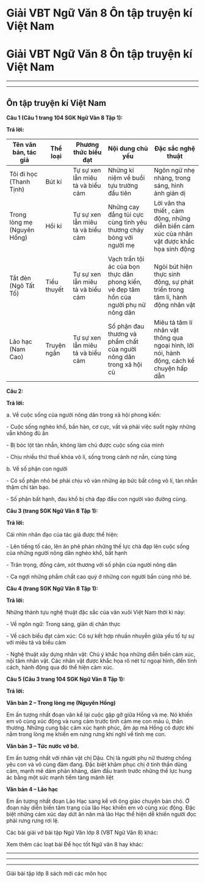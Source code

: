 # Giải VBT Ngữ Văn 8 Ôn tập truyện kí Việt Nam

# Giải VBT Ngữ Văn 8 Ôn tập truyện kí Việt Nam

* * *

* * *

## Ôn tập truyện kí Việt Nam

**Câu 1 (Câu 1 trang 104 SGK Ngữ Văn 8 Tập 1):**

**Trả lời:**

Tên văn bản, tác giả | Thể loại | Phương thức biểu đạt | Nội dung chủ yếu|  Đặc sắc nghệ thuật   
---|---|---|---|---  
Tôi đi học (Thanh Tịnh) | Bút kí | Tự sự xen lẫn miêu tả và biểu cảm | Những kỉ niệm về buổi tựu trường đầu tiên | Ngôn ngữ nhẹ nhàng, trong sáng, hình ảnh giản dị   
Trong lòng mẹ (Nguyên Hồng) | Hồi kí | Tự sự xen lẫn miêu tả và biểu cảm | Những cay đắng tủi cực cùng tình yêu thương cháy bỏng với người mẹ | Lời văn tha thiết , cảm động, những diễn biến cảm xúc của nhân vật được khắc họa sinh động   
Tắt đèn (Ngô Tất Tố) | Tiểu thuyết | Tự sự xen lẫn miêu tả và biểu cảm | Vạch trần tội ác của bọn thực dân phong kiến, vẻ đẹp tâm hồn của người phụ nữ nông dân | Ngòi bút hiện thực sinh động, sự phát triển trong tâm li, hành động nhân vật   
Lão hạc (Nam Cao) | Truyện ngắn | Tự sự xen lẫn miêu tả và biểu cảm | Số phận đau thương và phẩm chất của người nông dân trong xã hội cũ | Miêu tả tâm lí nhân vật thông qua ngoại hình, lời nói, hành động, cách kể chuyện hấp dẫn   
  
**Câu 2:**

**Trả lời:**

a. Về cuộc sống của người nông dân trong xã hội phong kiến: 

\- Cuộc sống nghèo khổ, bần hàn, cơ cực, vất vả phải việc suốt ngày những vẫn không đủ ăn 

\- Bị bóc lột tàn nhẫn, không làm chủ được cuộc sống của mình 

\- Chịu nhiều thứ thuế khóa vô lí, sống trong cảnh nợ nần, cùng túng 

b. Về số phận con người 

\- Có số phận nhỏ bé phải chịu vô vàn những áp bức bất công vô lí, tàn nhẫn thậm chí tàn bạo. 

\- Số phận bất hạnh, đau khổ bị chà đạp đẩu con người vào đường cùng. 

**Câu 3 (trang SGK Ngữ Văn 8 Tập 1):**

**Trả lời:**

Cái nhìn nhân đạo của tác giả được thể hiện: 

\- Lên tiếng tố cáo, lên án phê phán những thế lực chà đạp lên cuộc sống của những người nông dân nghèo khổ, bất hạnh 

\- Trân trọng, đồng cảm, xót thương với số phận của người nông dân 

\- Ca ngợi những phẩm chất cao quý ở những con người bần cùng nhỏ bé. 

**Câu 4 (trang SGK Ngữ Văn 8 Tập 1):**

**Trả lời:**

Những thành tựu nghệ thuật đặc sắc của văn xuôi Việt Nam thời kì này: 

\- Về ngôn ngữ: Trong sáng, giản dị chân thực 

\- Về cách biểu đạt cảm xúc: Có sự kết hợp nhuần nhuyễn giữa yếu tố tự sự với miêu tả và biểu cảm 

\- Nghệ thuật xây dựng nhân vật: Chú ý khắc họa những diễn biến cảm xúc, nội tâm nhân vật. Các nhân vật được khắc họa rõ nét từ ngoại hình, đến tính cách, hành động qua đó thể hiện cảm xúc. 

**Câu 5 (Câu 3 trang 104 SGK Ngữ Văn 8 Tập 1):**

**Trả lời:**

**Văn bản 2 – Trong lòng mẹ (Nguyên Hồng)**

Em ấn tượng nhất đoạn văn kể lại cuộc gặp gỡ giữa Hồng và mẹ. Nó khiến em vô cùng xúc động và rung cảm trước tình cảm mẹ con máu ủ, thân thương. Những cung bậc cảm xúc hạnh phúc, ấm áp mà Hồng có được khi nằm trong lòng mẹ khiến em rưng rưng khi nghĩ về tình mẹ con. 

**Văn bản 3 – Tức nước vỡ bờ.**

Em ấn tượng nhất với nhân vật chị Dậu. Chị là người phụ nữ thương chồng yêu con và vô cùng đảm đang. Đặc biệt khâm phục chị ở tinh thần dũng cảm, mạnh mẽ dám phản kháng, dám đấu tranh trước những thế lực hung ác bằng một sức mạnh tiềm tàng mãnh liệt 

**Văn bản 4 – Lão hạc**

Em ấn tượng nhất đoạn Lão Hạc sang kể với ông giáo chuyện bán chó. Ở đoạn này diễn biến tâm trạng của lão Hạc khiến em vô cùng xúc động. Đặc biệt những cảm xúc day dứt ăn năn mà lão Hạc thể hiện dễ khiến người đọc phải rưng rưng rơi lệ. 

Các bài giải vở bài tập Ngữ Văn lớp 8 (VBT Ngữ Văn 8) khác:

Xem thêm các loạt bài Để học tốt Ngữ văn 8 hay khác:

* * *

* * *

* * *

Giải bài tập lớp 8 sách mới các môn học
